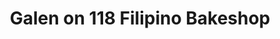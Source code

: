 ---
title: "Galen on 118 Filipino Bakeshop"
url: /edmonton/galen-on-118-filipino-bakeshop/
shop: Bäckerei
---